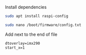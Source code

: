 Install dependencies
```bash
sudo apt install raspi-config
```

```bash
sudo nano /boot/firmware/config.txt
```
Add next to the end of file
```
dtoverlay=imx290
start_x=1
```
